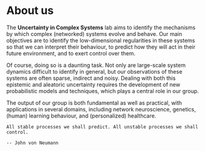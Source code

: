 # About us

The **Uncertainty in Complex Systems** lab aims to identify the mechanisms by which complex (networked) systems evolve and behave. Our main objectives are to identify the low-dimensional regularities in these systems so that we can interpret their behaviour, to predict how they will act in their future environment, and to exert control over them.

Of course, doing so is a daunting task. Not only are large-scale system dynamics difficult to identify in general, but our observations of these systems are often sparse, indirect and noisy. Dealing with both this epistemic and aleatoric uncertainty requires the development of new probabilistic models and techniques, which plays a central role in our group. 

The output of our group is both fundamental as well as practical, with applications in several domains, including network neuroscience, genetics, (human) learning behaviour, and (personalized) healthcare.


```{epigraph}
All stable processes we shall predict. All unstable processes we shall control.

-- John von Neumann
```